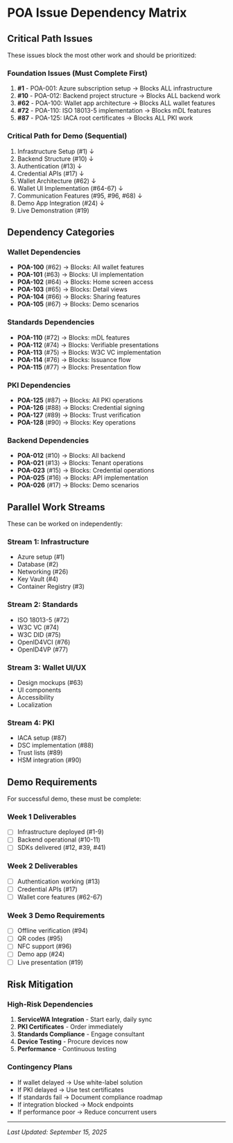 # POA Issue Dependency Matrix

## Critical Path Issues

These issues block the most other work and should be prioritized:

### Foundation Issues (Must Complete First)
1. **#1** - POA-001: Azure subscription setup → Blocks ALL infrastructure
2. **#10** - POA-012: Backend project structure → Blocks ALL backend work
3. **#62** - POA-100: Wallet app architecture → Blocks ALL wallet features
4. **#72** - POA-110: ISO 18013-5 implementation → Blocks mDL features
5. **#87** - POA-125: IACA root certificates → Blocks ALL PKI work

### Critical Path for Demo (Sequential)
1. Infrastructure Setup (#1)
   ↓
2. Backend Structure (#10)
   ↓
3. Authentication (#13)
   ↓
4. Credential APIs (#17)
   ↓
5. Wallet Architecture (#62)
   ↓
6. Wallet UI Implementation (#64-67)
   ↓
7. Communication Features (#95, #96, #68)
   ↓
8. Demo App Integration (#24)
   ↓
9. Live Demonstration (#19)

## Dependency Categories

### Wallet Dependencies
- **POA-100** (#62) → Blocks: All wallet features
- **POA-101** (#63) → Blocks: UI implementation
- **POA-102** (#64) → Blocks: Home screen access
- **POA-103** (#65) → Blocks: Detail views
- **POA-104** (#66) → Blocks: Sharing features
- **POA-105** (#67) → Blocks: Demo scenarios

### Standards Dependencies
- **POA-110** (#72) → Blocks: mDL features
- **POA-112** (#74) → Blocks: Verifiable presentations
- **POA-113** (#75) → Blocks: W3C VC implementation
- **POA-114** (#76) → Blocks: Issuance flow
- **POA-115** (#77) → Blocks: Presentation flow

### PKI Dependencies
- **POA-125** (#87) → Blocks: All PKI operations
- **POA-126** (#88) → Blocks: Credential signing
- **POA-127** (#89) → Blocks: Trust verification
- **POA-128** (#90) → Blocks: Key operations

### Backend Dependencies
- **POA-012** (#10) → Blocks: All backend
- **POA-021** (#13) → Blocks: Tenant operations
- **POA-023** (#15) → Blocks: Credential operations
- **POA-025** (#16) → Blocks: API implementation
- **POA-026** (#17) → Blocks: Demo scenarios

## Parallel Work Streams

These can be worked on independently:

### Stream 1: Infrastructure
- Azure setup (#1)
- Database (#2)
- Networking (#26)
- Key Vault (#4)
- Container Registry (#3)

### Stream 2: Standards
- ISO 18013-5 (#72)
- W3C VC (#74)
- W3C DID (#75)
- OpenID4VCI (#76)
- OpenID4VP (#77)

### Stream 3: Wallet UI/UX
- Design mockups (#63)
- UI components
- Accessibility
- Localization

### Stream 4: PKI
- IACA setup (#87)
- DSC implementation (#88)
- Trust lists (#89)
- HSM integration (#90)

## Demo Requirements

For successful demo, these must be complete:

### Week 1 Deliverables
- [ ] Infrastructure deployed (#1-9)
- [ ] Backend operational (#10-11)
- [ ] SDKs delivered (#12, #39, #41)

### Week 2 Deliverables
- [ ] Authentication working (#13)
- [ ] Credential APIs (#17)
- [ ] Wallet core features (#62-67)

### Week 3 Demo Requirements
- [ ] Offline verification (#94)
- [ ] QR codes (#95)
- [ ] NFC support (#96)
- [ ] Demo app (#24)
- [ ] Live presentation (#19)

## Risk Mitigation

### High-Risk Dependencies
1. **ServiceWA Integration** - Start early, daily sync
2. **PKI Certificates** - Order immediately
3. **Standards Compliance** - Engage consultant
4. **Device Testing** - Procure devices now
5. **Performance** - Continuous testing

### Contingency Plans
- If wallet delayed → Use white-label solution
- If PKI delayed → Use test certificates
- If standards fail → Document compliance roadmap
- If integration blocked → Mock endpoints
- If performance poor → Reduce concurrent users

---

*Last Updated: September 15, 2025*
